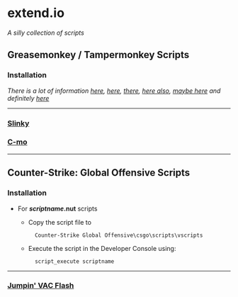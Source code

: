 # extend.io
_A silly collection of scripts_

## Greasemonkey / Tampermonkey Scripts

### Installation

_There is a lot of information [here](https://greasyfork.org/en), [here](https://www.userscript.zone/howto), [there](https://openuserjs.org/), [here also](https://gist.github.com/search?l=JavaScript&o=desc&q=%22%3D%3DUserScript%3D%3D%22&s=updated), [maybe here](https://www.tampermonkey.net/scripts.php) and definitely [here](https://www.google.com)_

--------------------

### [Slinky](https://github.com/KayserSoze42/extend.io/tree/main/src/SlinkySearch/JS)

### [C-mo](https://github.com/KayserSoze42/extend.io/tree/main/src/C-mo)

--------------------

## Counter-Strike: Global Offensive Scripts

### Installation

- For _**scriptname**_**.nut** scripts
    
    * Copy the script file to 
    
            Counter-Strike Global Offensive\csgo\scripts\vscripts
            
    * Execute the script in the Developer Console using:
    
            script_execute scriptname
            
--------------------

### [Jumpin' VAC Flash](https://github.com/KayserSoze42/extend.io/tree/main/src/jumpinvacflash)
